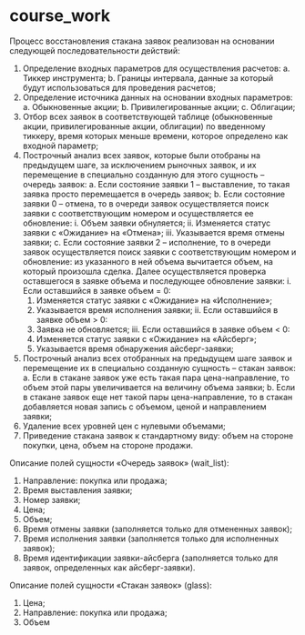 # course_work

Процесс восстановления стакана заявок реализован на основании следующей последовательности действий:
1)	Определение входных параметров для осуществления расчетов:
  a.	Тиккер инструмента;
  b.	Границы интервала, данные за который будут использоваться для проведения расчетов;
2)	Определение источника данных на основании входных параметров:
  a.	Обыкновенные акции;
  b.	Привилегированные акции;
  c.	Облигации;
3)	Отбор всех заявок в соответствующей таблице (обыкновенные акции, привилегированные акции, облигации) по введенному тиккеру, время которых меньше времени, которое определено как входной параметр;
4)	Построчный анализ всех заявок, которые были отобраны на предыдущем шаге, за исключением рыночных заявок, и их перемещение в специально созданную для этого сущность – очередь заявок:
  a.	Если состояние заявки 1 – выставление, то такая заявка просто перемещается в очередь заявок;
  b.	Если состояние заявки 0 – отмена, то в очереди заявок осуществляется поиск заявки с соответствующим номером и осуществляется ее обновление:
    i.	Объем заявки обнуляется;
    ii.	Изменяется статус заявки с «Ожидание» на «Отмена»;
    iii.	Указывается время отмены заявки;
  c.	Если состояние заявки 2 – исполнение, то в очереди заявок осуществляется поиск заявки с соответствующим номером и обновление: из указанного в ней объема вычитается объем, на который произошла сделка. Далее осуществляется проверка оставшегося в заявке объема и последующее обновление заявки:
    i.	Если оставшийся в заявке объем = 0:
      1.	Изменяется статус заявки с «Ожидание» на «Исполнение»;
      2.	Указывается время исполнения заявки;
    ii.	Если оставшийся в заявке объем > 0:
      1.	Заявка не обновляется;
  iii.	Если оставшийся в заявке объем < 0:
      1.	Изменяется статус заявки с «Ожидание» на «Айсберг»;
      2.	Указывается время обнаружения айсберг-заявки;
5)	Построчный анализ всех отобранных на предыдущем шаге заявок и перемещение их в специально созданную сущность – стакан заявок:
  a.	Если в стакане заявок уже есть такая пара цена-направление, то объем этой пары увеличивается на величину объема заявки;
  b.	Если в стакане заявок еще нет такой пары цена-направление, то в стакан добавляется новая запись с объемом, ценой и направлением заявки;
6)	Удаление всех уровней цен с нулевыми объемами;
7)	Приведение стакана заявок к стандартному виду: объем на стороне покупки, цена, объем на стороне продажи.

Описание полей сущности «Очередь заявок» (wait_list):
1)	Направление: покупка или продажа;
2)	Время выставления заявки;
3)	Номер заявки;
4)	Цена;
5)	Объем;
6)	Время отмены заявки (заполняется только для отмененных заявок);
7)	Время исполнения заявки (заполняется только для исполненных заявок);
8)	Время идентификации заявки-айсберга (заполняется только для заявок, определенных как айсберг-заявки).

Описание полей сущности «Стакан заявок» (glass):
1)	Цена;
2)	Направление: покупка или продажа;
3)	Объем
